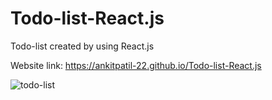 # Todo-list-React.js
Todo-list created by using React.js

Website link: https://ankitpatil-22.github.io/Todo-list-React.js


![todo-list](https://user-images.githubusercontent.com/71706634/158363913-32855aaf-9c2a-4f56-b1d6-2105b28cdbdd.png)

